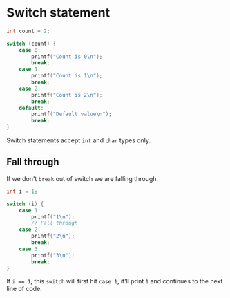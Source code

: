 # Switch statement

```c
int count = 2;

switch (count) {
    case 0:
        printf("Count is 0\n");
        break;
    case 1:
        printf("Count is 1\n");
        break;
    case 2:
        printf("Count is 2\n");
        break;
    default:
        printf("Default value\n");
        break;
}
```
Switch statements accept `int` and `char` types only.

## Fall through

If we don't `break` out of switch we are falling through.

```c
int i = 1;

switch (i) {
    case 1:
        printf("1\n");
        // Fall through
    case 2:
        printf("2\n");
        break;
    case 3:
        printf("3\n");
        break;
}
```
If `i == 1`, this `switch` will first hit `case 1`, it'll print `1` and continues to the
next line of code.
